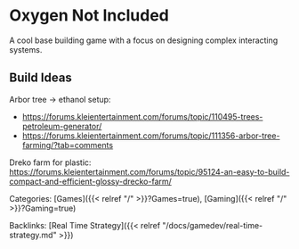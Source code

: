 # Oxygen Not Included

A cool base building game with a focus on designing complex interacting
systems.

## Build Ideas

Arbor tree -> ethanol setup: 
 - https://forums.kleientertainment.com/forums/topic/110495-trees-petroleum-generator/
 - https://forums.kleientertainment.com/forums/topic/111356-arbor-tree-farming/?tab=comments

Dreko farm for plastic: https://forums.kleientertainment.com/forums/topic/95124-an-easy-to-build-compact-and-efficient-glossy-drecko-farm/

Categories:
[Games]({{< relref "/" >}}?Games=true),
[Gaming]({{< relref "/" >}}?Gaming=true)

Backlinks:
[Real Time Strategy]({{< relref "/docs/gamedev/real-time-strategy.md" >}})